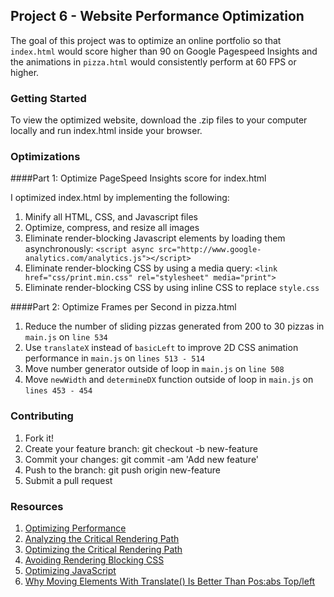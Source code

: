 ## Project 6 - Website Performance Optimization

The goal of this project was to optimize an online portfolio so that `index.html` would score higher than 90 on Google Pagespeed Insights and the animations in `pizza.html` would consistently perform at 60 FPS or higher.

### Getting Started

To view the optimized website, download the .zip files to your computer locally and run index.html inside your browser.

### Optimizations

####Part 1: Optimize PageSpeed Insights score for index.html

I optimized index.html by implementing the following:

1. Minify all HTML, CSS, and Javascript files
1. Optimize, compress, and resize all images
1. Eliminate render-blocking Javascript elements by loading them asynchronously: `<script async src="http://www.google-analytics.com/analytics.js"></script>`
1. Eliminate render-blocking CSS by using a media query: `<link href="css/print.min.css" rel="stylesheet" media="print">`
1. Eliminate render-blocking CSS by using inline CSS to replace `style.css`

####Part 2: Optimize Frames per Second in pizza.html

1. Reduce the number of sliding pizzas generated from 200 to 30 pizzas in `main.js` on `line 534`
1. Use `translateX` instead of `basicLeft` to improve 2D CSS animation performance in `main.js` on `lines 513 - 514`
1. Move number generator outside of loop in `main.js` on `line 508`
1. Move `newWidth` and `determineDX` function outside of loop in `main.js` on `lines 453 - 454`

### Contributing
1. Fork it!
1. Create your feature branch: git checkout -b new-feature
1. Commit your changes: git commit -am 'Add new feature'
1. Push to the branch: git push origin new-feature
1. Submit a pull request

### Resources

1. [Optimizing Performance](https://developers.google.com/web/fundamentals/performance/ "web performance")
1. [Analyzing the Critical Rendering Path](https://developers.google.com/web/fundamentals/performance/critical-rendering-path/analyzing-crp.html "analyzing crp")
1. [Optimizing the Critical Rendering Path](https://developers.google.com/web/fundamentals/performance/critical-rendering-path/optimizing-critical-rendering-path.html "optimize the crp!")
1. [Avoiding Rendering Blocking CSS](https://developers.google.com/web/fundamentals/performance/critical-rendering-path/render-blocking-css.html "render blocking css")
1. [Optimizing JavaScript](https://developers.google.com/web/fundamentals/performance/critical-rendering-path/adding-interactivity-with-javascript.html "javascript")
1. [Why Moving Elements With Translate() Is Better Than Pos:abs Top/left](http://www.paulirish.com/2012/why-moving-elements-with-translate-is-better-than-posabs-topleft/)